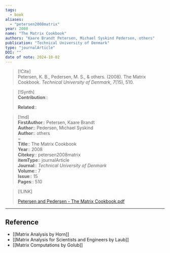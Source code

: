 ```yaml
---
tags:
  - book
aliases:
  - "petersen2008matrix"
year: 2008 
name: "The Matrix Cookbook"
authors: "Kaare Brandt Petersen, Michael Syskind Pedersen, others"
publication: "Technical University of Denmark"
type: "journalArticle"
DOI: ""
date of note: 2024-10-02 
---
```


> [!Cite]  
> Petersen, K. B., Pedersen, M. S., & others. (2008). The Matrix Cookbook. _Technical University of Denmark_, _7_(15), 510.

>[!Synth]  
>**Contribution**::  
>  
>**Related**::   
>  
  
>[!md]  
> **FirstAuthor**:: Petersen, Kaare Brandt  
> **Author**:: Pedersen, Michael Syskind  
> **Author**:: others  
~  
> **Title**:: The Matrix Cookbook  
> **Year**:: 2008  
> **Citekey**:: petersen2008matrix  
> **itemType**:: journalArticle  
> **Journal**:: *Technical University of Denmark*  
> **Volume**:: 7  
> **Issue**:: 15  
> **Pages**:: 510  

> [!LINK]  
> 
> [Petersen and Pedersen - The Matrix Cookbook.pdf](file:///Users/lukexie/Zotero/storage/RH4FV9UN/Petersen%20and%20Pedersen%20-%20The%20Matrix%20Cookbook.pdf) 

-----
## Reference
  


- [[Matrix Analysis by Horn]]
- [[Matrix Analysis for Scientists and Engineers by Laub]]
- [[Matrix Computations by Golub]]